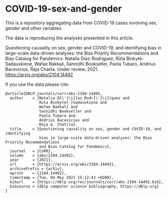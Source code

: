 # COVID-19-sex-and-gender


This is a repository aggregating data from COVID-19 cases involving sex, gender and other variables

The data is reproducing the analyses presented in this article.

Questioning causality on sex, gender and COVID-19, and identifying bias in large-scale data-driven analyses: the Bias Priority Recommendations and Bias Catalog for Pandemics. Natalia Díaz-Rodríguez, Rūta Binkytė-Sadauskienė, Wafae Bakkali, Sannidhi Bookseller, Paola Tubaro, Andrius Bacevicius, Raja Chatila. Under review, 2021. https://arxiv.org/abs/2104.14492


If you use the data please cite:

```
@article{DBLP:journals/corr/abs-2104-14492,
  author    = {Natalia D{\'{\i}}az Rodr{\'{\i}}guez and
               Ruta Binkyte{-}Sadauskiene and
               Wafae Bakkali and
               Sannidhi Bookseller and
               Paola Tubaro and
               Andrius Bacevicius and
               Raja G. Chatila},
  title     = {Questioning causality on sex, gender and COVID-19, and identifying
               bias in large-scale data-driven analyses: the Bias Priority Recommendations
               and Bias Catalog for Pandemics},
  journal   = {CoRR},
  volume    = {abs/2104.14492},
  year      = {2021},
  url       = {https://arxiv.org/abs/2104.14492},
  archivePrefix = {arXiv},
  eprint    = {2104.14492},
  timestamp = {Tue, 04 May 2021 15:12:43 +0200},
  biburl    = {https://dblp.org/rec/journals/corr/abs-2104-14492.bib},
  bibsource = {dblp computer science bibliography, https://dblp.org}
}
```
